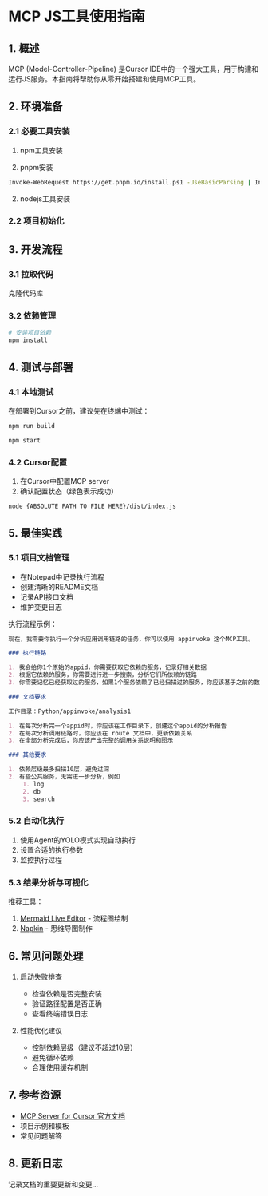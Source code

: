 # MCP JS工具使用指南

## 1. 概述
MCP (Model-Controller-Pipeline) 是Cursor IDE中的一个强大工具，用于构建和运行JS服务。本指南将帮助你从零开始搭建和使用MCP工具。

## 2. 环境准备

### 2.1 必要工具安装
1. npm工具安装

2. pnpm安装

```bash
Invoke-WebRequest https://get.pnpm.io/install.ps1 -UseBasicParsing | Invoke-Expression
```

2. nodejs工具安装

### 2.2 项目初始化 

## 3. 开发流程
 
### 3.1 拉取代码

克隆代码库

### 3.2 依赖管理
```bash
# 安装项目依赖
npm install 
```

## 4. 测试与部署

### 4.1 本地测试
在部署到Cursor之前，建议先在终端中测试：

```bash
npm run build

npm start
```

### 4.2 Cursor配置
1. 在Cursor中配置MCP server
2. 确认配置状态（绿色表示成功）

```bash
node {ABSOLUTE PATH TO FILE HERE}/dist/index.js
```

## 5. 最佳实践

### 5.1 项目文档管理
- 在Notepad中记录执行流程
- 创建清晰的README文档
- 记录API接口文档
- 维护变更日志

执行流程示例：
```markdown
现在，我需要你执行一个分析应用调用链路的任务，你可以使用 appinvoke 这个MCP工具。

### 执行链路

1. 我会给你1个原始的appid，你需要获取它依赖的服务，记录好相关数据
2. 根据它依赖的服务，你需要进行进一步搜索，分析它们所依赖的链路
3. 你需要记忆已经获取过的服务，如果1个服务依赖了已经扫描过的服务，你应该基于之前的数据，而不是重新获取它的数据，这可能会导致循环依赖

### 文档要求

工作目录：Python/appinvoke/analysis1 

1. 在每次分析完一个appid时，你应该在工作目录下，创建这个appid的分析报告
2. 在每次分析调用链路时，你应该在 route 文档中，更新依赖关系
3. 在全部分析完成后，你应该产出完整的调用关系说明和图示

### 其他要求

1. 依赖层级最多扫描10层，避免过深
2. 有些公共服务，无需进一步分析，例如
    1. log
    2. db
    3. search
```

### 5.2 自动化执行
1. 使用Agent的YOLO模式实现自动执行
2. 设置合适的执行参数
3. 监控执行过程

### 5.3 结果分析与可视化
推荐工具：
1. [Mermaid Live Editor](https://mermaid-js.github.io/mermaid-live-editor) - 流程图绘制
2. [Napkin](https://app.napkin.ai) - 思维导图制作

## 6. 常见问题处理
1. 启动失败排查
   - 检查依赖是否完整安装
   - 验证路径配置是否正确
   - 查看终端错误日志

2. 性能优化建议
   - 控制依赖层级（建议不超过10层）
   - 避免循环依赖
   - 合理使用缓存机制

## 7. 参考资源
- [MCP Server for Cursor 官方文档](https://aibook.ren/archives/mcp-server-for-cursor)
- 项目示例和模板
- 常见问题解答

## 8. 更新日志
记录文档的重要更新和变更... 